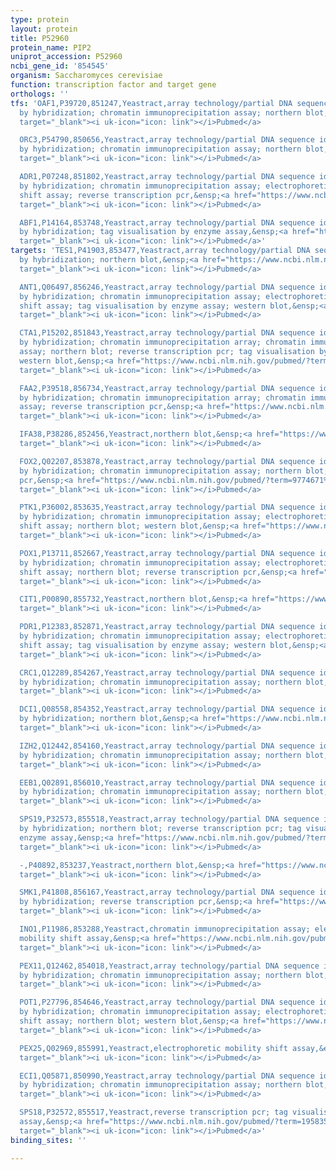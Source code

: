 ```yaml
---
type: protein
layout: protein
title: P52960
protein_name: PIP2
uniprot_accession: P52960
ncbi_gene_id: '854545'
organism: Saccharomyces cerevisiae
function: transcription factor and target gene
orthologs: ''
tfs: 'OAF1,P39720,851247,Yeastract,array technology/partial DNA sequence identification
  by hybridization; chromatin immunoprecipitation assay; northern blot,&ensp;<a href="https://www.ncbi.nlm.nih.gov/pubmed/?term=9774671%5Buid%5D+OR+30073202%5Buid%5D+OR+23088601%5Buid%5D+OR+17551510%5Buid%5D+OR+24170807%5Buid%5D+OR+18285336%5Buid%5D"
  target="_blank"><i uk-icon="icon: link"></i>Pubmed</a>

  ORC3,P54790,850656,Yeastract,array technology/partial DNA sequence identification
  by hybridization; chromatin immunoprecipitation assay; northern blot,&ensp;<a href="https://www.ncbi.nlm.nih.gov/pubmed/?term=9774671%5Buid%5D+OR+30073202%5Buid%5D+OR+23088601%5Buid%5D+OR+17551510%5Buid%5D+OR+24170807%5Buid%5D+OR+18285336%5Buid%5D"
  target="_blank"><i uk-icon="icon: link"></i>Pubmed</a>

  ADR1,P07248,851802,Yeastract,array technology/partial DNA sequence identification
  by hybridization; chromatin immunoprecipitation assay; electrophoretic mobility
  shift assay; reverse transcription pcr,&ensp;<a href="https://www.ncbi.nlm.nih.gov/pubmed/?term=23088601%5Buid%5D+OR+17551510%5Buid%5D+OR+12748191%5Buid%5D+OR+24170807%5Buid%5D+OR+18285336%5Buid%5D"
  target="_blank"><i uk-icon="icon: link"></i>Pubmed</a>

  ABF1,P14164,853748,Yeastract,array technology/partial DNA sequence identification
  by hybridization; tag visualisation by enzyme assay,&ensp;<a href="https://www.ncbi.nlm.nih.gov/pubmed/?term=24170807%5Buid%5D+OR+12748191%5Buid%5D+OR+16880382%5Buid%5D"
  target="_blank"><i uk-icon="icon: link"></i>Pubmed</a>'
targets: 'TES1,P41903,853477,Yeastract,array technology/partial DNA sequence identification
  by hybridization; northern blot,&ensp;<a href="https://www.ncbi.nlm.nih.gov/pubmed/?term=17551510%5Buid%5D+OR+24170807%5Buid%5D+OR+9774671%5Buid%5D"
  target="_blank"><i uk-icon="icon: link"></i>Pubmed</a>

  ANT1,Q06497,856246,Yeastract,array technology/partial DNA sequence identification
  by hybridization; chromatin immunoprecipitation assay; electrophoretic mobility
  shift assay; tag visualisation by enzyme assay; western blot,&ensp;<a href="https://www.ncbi.nlm.nih.gov/pubmed/?term=24170807%5Buid%5D+OR+17551510%5Buid%5D+OR+12071844%5Buid%5D+OR+30073202%5Buid%5D"
  target="_blank"><i uk-icon="icon: link"></i>Pubmed</a>

  CTA1,P15202,851843,Yeastract,array technology/partial DNA sequence identification
  by hybridization; chromatin immunoprecipitation array; chromatin immunoprecipitation
  assay; northern blot; reverse transcription pcr; tag visualisation by enzyme assay;
  western blot,&ensp;<a href="https://www.ncbi.nlm.nih.gov/pubmed/?term=8972187%5Buid%5D+OR+15343339%5Buid%5D+OR+12071844%5Buid%5D+OR+30073202%5Buid%5D+OR+17551510%5Buid%5D+OR+24170807%5Buid%5D+OR+18285336%5Buid%5D+OR+20139423%5Buid%5D+OR+11170837%5Buid%5D"
  target="_blank"><i uk-icon="icon: link"></i>Pubmed</a>

  FAA2,P39518,856734,Yeastract,array technology/partial DNA sequence identification
  by hybridization; chromatin immunoprecipitation array; chromatin immunoprecipitation
  assay; reverse transcription pcr,&ensp;<a href="https://www.ncbi.nlm.nih.gov/pubmed/?term=15343339%5Buid%5D+OR+30073202%5Buid%5D+OR+17551510%5Buid%5D+OR+24170807%5Buid%5D+OR+20139423%5Buid%5D"
  target="_blank"><i uk-icon="icon: link"></i>Pubmed</a>

  IFA38,P38286,852456,Yeastract,northern blot,&ensp;<a href="https://www.ncbi.nlm.nih.gov/pubmed/?term=9774671%5Buid%5D+OR+24170807%5Buid%5D"
  target="_blank"><i uk-icon="icon: link"></i>Pubmed</a>

  FOX2,Q02207,853878,Yeastract,array technology/partial DNA sequence identification
  by hybridization; chromatin immunoprecipitation assay; northern blot; reverse transcription
  pcr,&ensp;<a href="https://www.ncbi.nlm.nih.gov/pubmed/?term=9774671%5Buid%5D+OR+30073202%5Buid%5D+OR+17551510%5Buid%5D+OR+24170807%5Buid%5D+OR+20139423%5Buid%5D"
  target="_blank"><i uk-icon="icon: link"></i>Pubmed</a>

  PTK1,P36002,853635,Yeastract,array technology/partial DNA sequence identification
  by hybridization; chromatin immunoprecipitation assay; electrophoretic mobility
  shift assay; northern blot; western blot,&ensp;<a href="https://www.ncbi.nlm.nih.gov/pubmed/?term=8972187%5Buid%5D+OR+9774671%5Buid%5D+OR+12071844%5Buid%5D+OR+30073202%5Buid%5D+OR+23088601%5Buid%5D+OR+17551510%5Buid%5D+OR+24170807%5Buid%5D+OR+18285336%5Buid%5D+OR+11170837%5Buid%5D"
  target="_blank"><i uk-icon="icon: link"></i>Pubmed</a>

  POX1,P13711,852667,Yeastract,array technology/partial DNA sequence identification
  by hybridization; chromatin immunoprecipitation assay; electrophoretic mobility
  shift assay; northern blot; reverse transcription pcr,&ensp;<a href="https://www.ncbi.nlm.nih.gov/pubmed/?term=8972187%5Buid%5D+OR+9774671%5Buid%5D+OR+30073202%5Buid%5D+OR+17551510%5Buid%5D+OR+24170807%5Buid%5D+OR+18285336%5Buid%5D+OR+20139423%5Buid%5D"
  target="_blank"><i uk-icon="icon: link"></i>Pubmed</a>

  CIT1,P00890,855732,Yeastract,northern blot,&ensp;<a href="https://www.ncbi.nlm.nih.gov/pubmed/?term=9774671%5Buid%5D+OR+24170807%5Buid%5D"
  target="_blank"><i uk-icon="icon: link"></i>Pubmed</a>

  PDR1,P12383,852871,Yeastract,array technology/partial DNA sequence identification
  by hybridization; chromatin immunoprecipitation assay; electrophoretic mobility
  shift assay; tag visualisation by enzyme assay; western blot,&ensp;<a href="https://www.ncbi.nlm.nih.gov/pubmed/?term=24170807%5Buid%5D+OR+17551510%5Buid%5D+OR+12071844%5Buid%5D+OR+30073202%5Buid%5D"
  target="_blank"><i uk-icon="icon: link"></i>Pubmed</a>

  CRC1,Q12289,854267,Yeastract,array technology/partial DNA sequence identification
  by hybridization; chromatin immunoprecipitation assay; northern blot,&ensp;<a href="https://www.ncbi.nlm.nih.gov/pubmed/?term=9774671%5Buid%5D+OR+30073202%5Buid%5D+OR+17551510%5Buid%5D+OR+24170807%5Buid%5D+OR+18285336%5Buid%5D"
  target="_blank"><i uk-icon="icon: link"></i>Pubmed</a>

  DCI1,Q08558,854352,Yeastract,array technology/partial DNA sequence identification
  by hybridization; northern blot,&ensp;<a href="https://www.ncbi.nlm.nih.gov/pubmed/?term=17551510%5Buid%5D+OR+24170807%5Buid%5D+OR+9774671%5Buid%5D"
  target="_blank"><i uk-icon="icon: link"></i>Pubmed</a>

  IZH2,Q12442,854160,Yeastract,array technology/partial DNA sequence identification
  by hybridization; chromatin immunoprecipitation assay; northern blot,&ensp;<a href="https://www.ncbi.nlm.nih.gov/pubmed/?term=9774671%5Buid%5D+OR+20385592%5Buid%5D+OR+17551510%5Buid%5D+OR+24170807%5Buid%5D+OR+18285336%5Buid%5D"
  target="_blank"><i uk-icon="icon: link"></i>Pubmed</a>

  EEB1,Q02891,856010,Yeastract,array technology/partial DNA sequence identification
  by hybridization; chromatin immunoprecipitation assay; northern blot,&ensp;<a href="https://www.ncbi.nlm.nih.gov/pubmed/?term=24170807%5Buid%5D+OR+9774671%5Buid%5D+OR+30073202%5Buid%5D+OR+17551510%5Buid%5D"
  target="_blank"><i uk-icon="icon: link"></i>Pubmed</a>

  SPS19,P32573,855518,Yeastract,array technology/partial DNA sequence identification
  by hybridization; northern blot; reverse transcription pcr; tag visualisation by
  enzyme assay,&ensp;<a href="https://www.ncbi.nlm.nih.gov/pubmed/?term=19583587%5Buid%5D+OR+10589836%5Buid%5D+OR+9774671%5Buid%5D+OR+17551510%5Buid%5D+OR+24170807%5Buid%5D+OR+20139423%5Buid%5D+OR+11170837%5Buid%5D"
  target="_blank"><i uk-icon="icon: link"></i>Pubmed</a>

  -,P40892,853237,Yeastract,northern blot,&ensp;<a href="https://www.ncbi.nlm.nih.gov/pubmed/?term=9774671%5Buid%5D+OR+24170807%5Buid%5D"
  target="_blank"><i uk-icon="icon: link"></i>Pubmed</a>

  SMK1,P41808,856167,Yeastract,array technology/partial DNA sequence identification
  by hybridization; reverse transcription pcr,&ensp;<a href="https://www.ncbi.nlm.nih.gov/pubmed/?term=19583587%5Buid%5D+OR+20385592%5Buid%5D+OR+24170807%5Buid%5D"
  target="_blank"><i uk-icon="icon: link"></i>Pubmed</a>

  INO1,P11986,853288,Yeastract,chromatin immunoprecipitation assay; electrophoretic
  mobility shift assay,&ensp;<a href="https://www.ncbi.nlm.nih.gov/pubmed/?term=10403405%5Buid%5D+OR+24170807%5Buid%5D+OR+30073202%5Buid%5D"
  target="_blank"><i uk-icon="icon: link"></i>Pubmed</a>

  PEX11,Q12462,854018,Yeastract,array technology/partial DNA sequence identification
  by hybridization; chromatin immunoprecipitation assay; northern blot,&ensp;<a href="https://www.ncbi.nlm.nih.gov/pubmed/?term=9774671%5Buid%5D+OR+30073202%5Buid%5D+OR+17551510%5Buid%5D+OR+24170807%5Buid%5D+OR+18285336%5Buid%5D"
  target="_blank"><i uk-icon="icon: link"></i>Pubmed</a>

  POT1,P27796,854646,Yeastract,array technology/partial DNA sequence identification
  by hybridization; chromatin immunoprecipitation assay; electrophoretic mobility
  shift assay; northern blot; western blot,&ensp;<a href="https://www.ncbi.nlm.nih.gov/pubmed/?term=8972187%5Buid%5D+OR+9774671%5Buid%5D+OR+12071844%5Buid%5D+OR+30073202%5Buid%5D+OR+23088601%5Buid%5D+OR+17551510%5Buid%5D+OR+24170807%5Buid%5D+OR+18285336%5Buid%5D+OR+11170837%5Buid%5D"
  target="_blank"><i uk-icon="icon: link"></i>Pubmed</a>

  PEX25,Q02969,855991,Yeastract,electrophoretic mobility shift assay,&ensp;<a href="https://www.ncbi.nlm.nih.gov/pubmed/?term=24170807%5Buid%5D+OR+12709061%5Buid%5D"
  target="_blank"><i uk-icon="icon: link"></i>Pubmed</a>

  ECI1,Q05871,850990,Yeastract,array technology/partial DNA sequence identification
  by hybridization; chromatin immunoprecipitation assay; northern blot,&ensp;<a href="https://www.ncbi.nlm.nih.gov/pubmed/?term=9774671%5Buid%5D+OR+18285336%5Buid%5D+OR+24170807%5Buid%5D+OR+17551510%5Buid%5D"
  target="_blank"><i uk-icon="icon: link"></i>Pubmed</a>

  SPS18,P32572,855517,Yeastract,reverse transcription pcr; tag visualisation by enzyme
  assay,&ensp;<a href="https://www.ncbi.nlm.nih.gov/pubmed/?term=19583587%5Buid%5D+OR+24170807%5Buid%5D"
  target="_blank"><i uk-icon="icon: link"></i>Pubmed</a>'
binding_sites: ''

---
```

